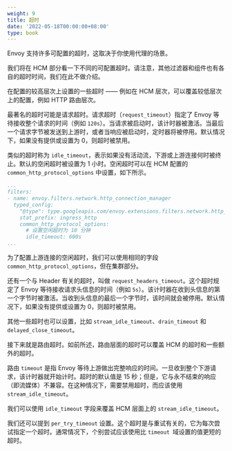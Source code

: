 ```yaml
---
weight: 9
title: 超时
date: '2022-05-18T00:00:00+08:00'
type: book
---
```


Envoy 支持许多可配置的超时，这取决于你使用代理的场景。

我们将在 HCM 部分看一下不同的可配置超时。请注意，其他过滤器和组件也有各自的超时时间，我们在此不做介绍。

在配置的较高层次上设置的一些超时 —— 例如在 HCM 层次，可以覆盖较低层次上的配置，例如 HTTP 路由层次。

最著名的超时可能是请求超时。请求超时（`request_timeout`）指定了 Envoy 等待接收整个请求的时间（例如 `120s`）。当请求被启动时，该计时器被激活。当最后一个请求字节被发送到上游时，或者当响应被启动时，定时器将被停用。默认情况下，如果没有提供或设置为 0，则超时被禁用。

类似的超时称为 `idle_timeout`，表示如果没有活动流，下游或上游连接何时被终止。默认的空闲超时被设置为 1 小时。空闲超时可以在 HCM 配置的 `common_http_protocol_options` 中设置，如下所示。

```yaml
...
filters:
- name: envoy.filters.network.http_connection_manager
  typed_config:
    "@type": type.googleapis.com/envoy.extensions.filters.network.http_connection_manager.v3.HttpConnectionManager
    stat_prefix: ingress_http
    common_http_protocol_options:
      # 设置空闲超时为 10 分钟
      idle_timeout: 600s
...
```

为了配置上游连接的空闲超时，我们可以使用相同的字段 `common_http_protocol_options`，但在集群部分。

还有一个与 Header 有关的超时，叫做 `request_headers_timeout`。这个超时规定了 Envoy 等待接收请求头信息的时间（例如 `5s`）。该计时器在收到头信息的第一个字节时被激活。当收到头信息的最后一个字节时，该时间就会被停用。默认情况下，如果没有提供或设置为 0，则超时被禁用。

其他一些超时也可以设置，比如 `stream_idle_timeout`、`drain_timeout` 和 `delayed_close_timeout`。

接下来就是路由超时。如前所述，路由层面的超时可以覆盖 HCM 的超时和一些额外的超时。

路由 `timeout` 是指 Envoy 等待上游做出完整响应的时间。一旦收到整个下游请求，该计时器就开始计时。超时的默认值是 15 秒；但是，它与永不结束的响应（即流媒体）不兼容。在这种情况下，需要禁用超时，而应该使用 `stream_idle_timeout`。

我们可以使用 `idle_timeout` 字段来覆盖 HCM 层面上的 `stream_idle_timeout`。

我们还可以提到 `per_try_timeout` 设置。这个超时是与重试有关的，它为每次尝试指定一个超时。通常情况下，个别尝试应该使用比 `timeout `域设置的值更短的超时。
